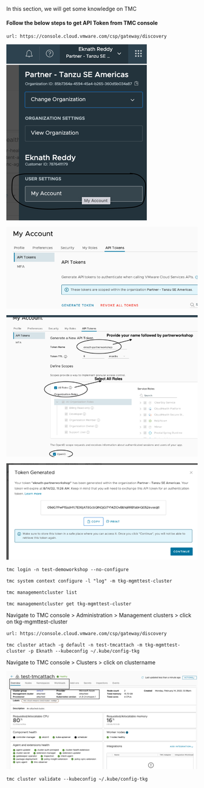 In this section, we will get some knowledge on TMC 

#### Follow the below steps to get API Token from TMC console

```dashboard:open-url
url: https://console.cloud.vmware.com/csp/gateway/discovery
```

![TMC Account page](images/tmc-1.png)

![TMC API Token](images/TMC-2.png)

![TMC Generate API Token](images/TMC-3.png)

![TMC Token](images/TMC-4.png)

```execute
tmc login -n test-demoworkshop --no-configure
```

```execute
tmc system context configure -l "log" -m tkg-mgmttest-cluster
```
```execute
tmc managementcluster list
```

```execute
tmc managementcluster get tkg-mgmttest-cluster
```

Navigate to TMC console > Administration > Management clusters > click on tkg-mgmttest-cluster

```dashboard:open-url
url: https://console.cloud.vmware.com/csp/gateway/discovery
```
```execute
tmc cluster attach -g default -n test-tmcattach -m tkg-mgmttest-cluster -p Eknath --kubeconfig ~/.kube/config-tkg
```

Navigate to  TMC console > Clusters > click on clustername

![TMC Cluster console](images/TMC-5.png)

```execute
tmc cluster validate --kubeconfig ~/.kube/config-tkg
```

